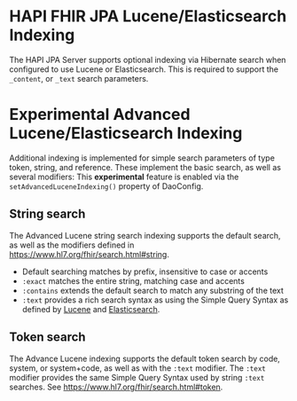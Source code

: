 # HAPI FHIR JPA Lucene/Elasticsearch Indexing

The HAPI JPA Server supports optional indexing via Hibernate search when configured to use Lucene or Elasticsearch.
This is required to support the `_content`, or `_text` search parameters.

# Experimental Advanced Lucene/Elasticsearch Indexing

Additional indexing is implemented for simple search parameters of type token, string, and reference.
These implement the basic search, as well as several modifiers:
This **experimental** feature is enabled via the `setAdvancedLuceneIndexing()` property of DaoConfig.

## String search

The Advanced Lucene string search indexing supports the default search, as well as the modifiers defined in https://www.hl7.org/fhir/search.html#string.
- Default searching matches by prefix, insensitive to case or accents
- `:exact` matches the entire string, matching case and accents
- `:contains` extends the default search to match any substring of the text
- `:text` provides a rich search syntax as using the Simple Query Syntax as defined by 
[Lucene](https://lucene.apache.org/core/8_10_1/queryparser/org/apache/lucene/queryparser/simple/SimpleQueryParser.html) and 
[Elasticsearch](https://www.elastic.co/guide/en/elasticsearch/reference/current/query-dsl-simple-query-string-query.html#simple-query-string-syntax).

## Token search

The Advance Lucene indexing supports the default token search by code, system, or system+code, 
as well as with the `:text` modifier.
The `:text` modifier provides the same Simple Query Syntax used by string `:text` searches.
See https://www.hl7.org/fhir/search.html#token.



